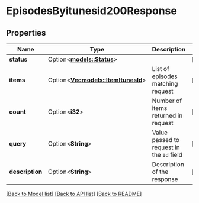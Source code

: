 # EpisodesByitunesid200Response

## Properties

Name | Type | Description | Notes
------------ | ------------- | ------------- | -------------
**status** | Option<[**models::Status**](status.md)> |  | [optional]
**items** | Option<[**Vec<models::ItemItunesId>**](item_itunesId.md)> | List of episodes matching request  | [optional]
**count** | Option<**i32**> | Number of items returned in request  | [optional]
**query** | Option<**String**> | Value passed to request in the `id` field  | [optional]
**description** | Option<**String**> | Description of the response  | [optional]

[[Back to Model list]](../README.md#documentation-for-models) [[Back to API list]](../README.md#documentation-for-api-endpoints) [[Back to README]](../README.md)


